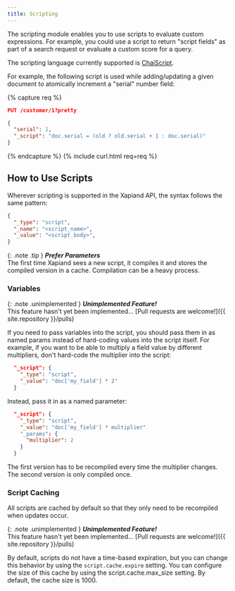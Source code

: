 ```yaml
---
title: Scripting
---
```


The scripting module enables you to use scripts to evaluate custom expressions.
For example, you could use a script to return "script fields" as part of a
search request or evaluate a custom score for a query.

The scripting language currently supported is [ChaiScript](http://chaiscript.com).

For example, the following script is used while adding/updating a given document
to atomically increment a "serial" number field:

{% capture req %}

```json
PUT /customer/1?pretty

{
  "serial": 1,
  "_script": "doc.serial = (old ? old.serial + 1 : doc.serial)"
}
```
{% endcapture %}
{% include curl.html req=req %}


## How to Use Scripts

Wherever scripting is supported in the Xapiand API, the syntax follows the same
pattern:

```json
{
  "_type": "script",
  "_name": "<script_name>",
  "_value": "<script_body>",
}
```


{: .note .tip }
**_Prefer Parameters_**<br>
The first time Xapiand sees a new script, it compiles it and stores the compiled
version in a cache. Compilation can be a heavy process.


### Variables

{: .note .unimplemented }
**_Unimplemented Feature!_**<br>
This feature hasn't yet been implemented...
[Pull requests are welcome!]({{ site.repository }}/pulls)

If you need to pass variables into the script, you should pass them in as named
params instead of hard-coding values into the script itself. For example, if you
want to be able to multiply a field value by different multipliers, don't
hard-code the multiplier into the script:

```json
  "_script": {
    "_type": "script",
    "_value": "doc['my_field'] * 2"
  }
```

Instead, pass it in as a named parameter:

```json
  "_script": {
    "_type": "script",
    "_value": "doc['my_field'] * multiplier"
    "_params": {
      "multiplier": 2
    }
  }
```

The first version has to be recompiled every time the multiplier changes. The
second version is only compiled once.


### Script Caching

All scripts are cached by default so that they only need to be recompiled when
updates occur.

{: .note .unimplemented }
**_Unimplemented Feature!_**<br>
This feature hasn't yet been implemented...
[Pull requests are welcome!]({{ site.repository }}/pulls)

By default, scripts do not have a time-based expiration, but you
can change this behavior by using the `script.cache.expire` setting. You can
configure the size of this cache by using the script.cache.max_size setting. By
default, the cache size is 1000.
